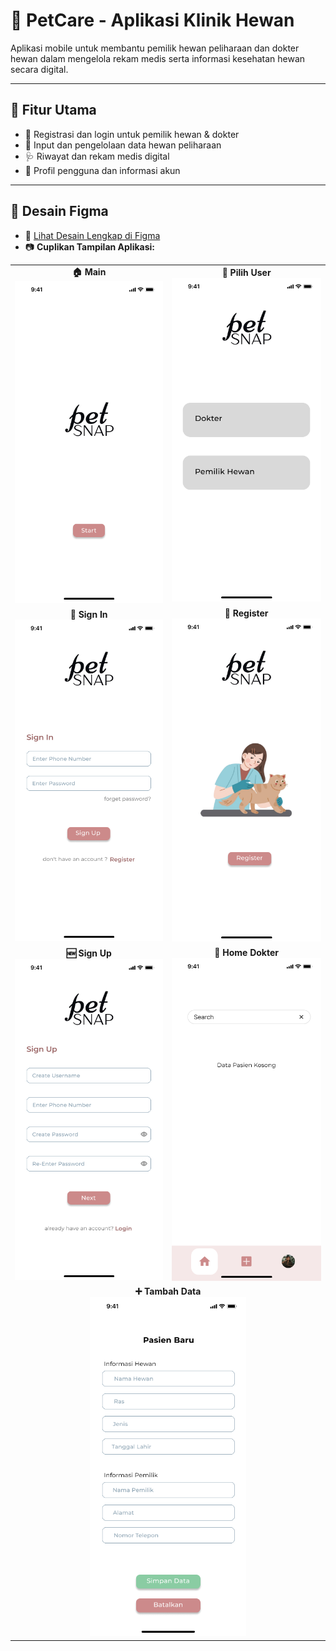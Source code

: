 # 🐾 PetCare - Aplikasi Klinik Hewan

Aplikasi mobile untuk membantu pemilik hewan peliharaan dan dokter hewan dalam mengelola rekam medis serta informasi kesehatan hewan secara digital.

---

## 🎯 Fitur Utama

- 📌 Registrasi dan login untuk pemilik hewan & dokter
- 🐶 Input dan pengelolaan data hewan peliharaan
- 🩺 Riwayat dan rekam medis digital
- 👤 Profil pengguna dan informasi akun

---

## 🎨 Desain Figma

- 🔗 [Lihat Desain Lengkap di Figma](https://www.figma.com/design/TLOn5rddd4oxIXPSQNtmLI/Untitled?node-id=0-1&t=25pzWxu9qdWqRo4s-1)
- 📷 **Cuplikan Tampilan Aplikasi:**

<table>
  <tr>
    <td align="center">
      <strong>🏠 Main</strong><br>
      <img src="desain/Main.png" alt="Main" width="250"/>
    </td>
    <td align="center">
      <strong>👥 Pilih User</strong><br>
      <img src="desain/Pilih%20User.png" alt="Pilih User" width="250"/>
    </td>
  </tr>
  <tr>
    <td align="center">
      <strong>🔐 Sign In</strong><br>
      <img src="desain/Sign%20in.png" alt="Sign In" width="250"/>
    </td>
    <td align="center">
      <strong>📝 Register</strong><br>
      <img src="desain/Register.png" alt="Register" width="250"/>
    </td>
  </tr>
  <tr>
    <td align="center">
      <strong>🆕 Sign Up</strong><br>
      <img src="desain/Sign%20up.png" alt="Sign Up" width="250"/>
    </td>
    <td align="center">
      <strong>🏥 Home Dokter</strong><br>
      <img src="desain/Home%20Dokter.png" alt="Home Dokter" width="250"/>
    </td>
  </tr>
  <tr>
    <td align="center" colspan="2">
      <strong>➕ Tambah Data</strong><br>
      <img src="desain/tambah%20data.png" alt="Tambah Data" width="250"/>
    </td>
  </tr>
</table>
